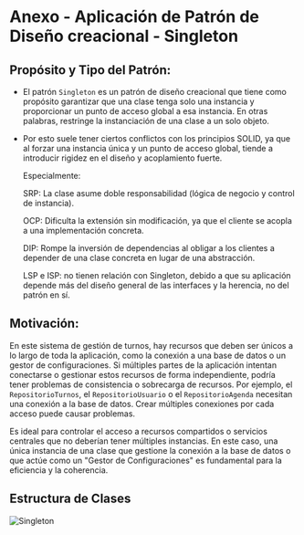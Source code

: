 # Anexo - Aplicación de Patrón de Diseño creacional - Singleton

## Propósito y Tipo del Patrón:

- El patrón `Singleton` es un patrón de diseño creacional que tiene como propósito garantizar que una clase tenga solo una instancia y proporcionar un punto de acceso global a esa instancia. En otras palabras, restringe la instanciación de una clase a un solo objeto.
- Por esto suele tener ciertos conflictos con los principios SOLID, ya que al forzar una instancia única y un punto de acceso global, tiende a introducir rigidez en el diseño y acoplamiento fuerte.

  Especialmente:

  SRP: La clase asume doble responsabilidad (lógica de negocio y control de instancia).

  OCP: Dificulta la extensión sin modificación, ya que el cliente se acopla a una implementación concreta.

  DIP: Rompe la inversión de dependencias al obligar a los clientes a depender de una clase concreta en lugar de una abstracción.

  LSP e ISP: no tienen relación con Singleton, debido a que su aplicación depende más del diseño general de las interfaces y la herencia, no del patrón en sí.

## Motivación:
  
En este sistema de gestión de turnos, hay recursos que deben ser únicos a lo largo de toda la aplicación, como la conexión a una base de datos o un gestor de configuraciones. Si múltiples partes de la aplicación intentan conectarse o gestionar estos recursos de forma independiente, podría tener problemas de consistencia o sobrecarga de recursos. Por ejemplo, el `RepositorioTurnos`, el `RepositorioUsuario` o el `RepositorioAgenda` necesitan una conexión a la base de datos. Crear múltiples conexiones por cada acceso puede causar problemas.

Es ideal para controlar el acceso a recursos compartidos o servicios centrales que no deberían tener múltiples instancias. En este caso, una única instancia de una clase que gestione la conexión a la base de datos o que actúe como un "Gestor de Configuraciones" es fundamental para la eficiencia y la coherencia.

## Estructura de Clases
![Singleton](https://github.com/user-attachments/assets/44ccd80f-b0f4-4a2b-9001-e59a9e03cfc1)

